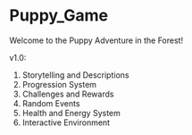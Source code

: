 # Puppy_Game
Welcome to the Puppy Adventure in the Forest!

v1.0: 
1. Storytelling and Descriptions
2. Progression System
3. Challenges and Rewards
4. Random Events
5. Health and Energy System
6. Interactive Environment

